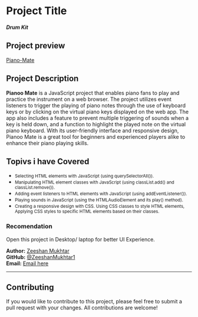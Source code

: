

# Project Title  
***Drum Kit***  

## Project preview  
[Piano-Mate
](https://zeeshanmukhtar1.github.io/Piano-Mate/)

## Project Description

**Pianoo Mate** is a JavaScript project that enables piano fans to play and practice the instrument on a web browser. The project utilizes event listeners to trigger the playing of piano notes through the use of keyboard keys or by clicking on the virtual piano keys displayed on the web app. The app also includes a feature to prevent multiple triggering of sounds when a key is held down, and a function to highlight the played note on the virtual piano keyboard. With its user-friendly interface and responsive design, Pianoo Mate is a great tool for beginners and experienced players alike to enhance their piano playing skills. 

 ## Topivs i have Covered 
 - <small>Selecting HTML elements with JavaScript (using querySelectorAll()).</small>
 - <small>  Manipulating HTML element classes with JavaScript (using classList.add() and classList.remove()).</small>
 - <small>Adding event listeners to HTML elements with JavaScript (using addEventListener()).</small>
 - <small>Playing sounds in JavaScript (using the HTMLAudioElement and its play() method).</small>
 - <small>Creating a responsive design with CSS.
Using CSS classes to style HTML elements, Applying CSS styles to specific HTML elements based on their classes.</small>


### Recomendation  
Open this project in Desktop/ laptop for better UI Experience.

**Author:** [Zeeshan Mukhtar](https://www.linkedin.com/in/zeeshan-mukhtar-b0a12a243/)  
**GitHub:** [@ZeeshanMukhtar1](https://github.com/ZeeshanMukhtar1)  
**Email:** [Email here](mailto:zeshanmukhtar878@gmail.com)  


---
## Contributing 
If you would like to contribute to this project, please feel free to submit a pull request with your changes. All contributions are welcome!   
